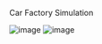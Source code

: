 Car Factory Simulation

![image](https://user-images.githubusercontent.com/68292792/120061004-3eb27c00-c085-11eb-8a1c-37f7d69a6838.png)
![image](https://user-images.githubusercontent.com/68292792/120061193-4161a100-c086-11eb-94cc-704db15b3dd8.png)
